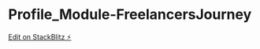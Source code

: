 # Profile_Module-FreelancersJourney

[Edit on StackBlitz ⚡️](https://stackblitz.com/edit/web-platform-3qtqya)